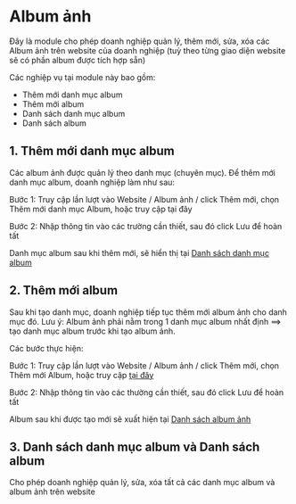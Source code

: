 # Album ảnh

Đây là module cho phép doanh nghiệp quản lý, thêm mới, sửa, xóa các Album ảnh trên website của doanh nghiệp (tuỳ theo từng giao diện website sẽ có phần album được tích hợp sẵn)

Các nghiệp vụ tại module này bao gồm:

- Thêm mới danh mục album
- Thêm mới album
- Danh sách danh mục album
- Danh sách album

## 1. Thêm mới danh mục album

Các album ảnh được quản lý theo danh mục (chuyên mục). Để thêm mới danh mục album, doanh nghiệp làm như sau:

Bước 1: Truy cập lần lượt vào Website / Album ảnh / click Thêm mới, chọn Thêm mới danh mục Album, hoặc truy cập tại đây

Bước 2: Nhập thông tin vào các trường cần thiết, sau đó click Lưu để hoàn tất

Danh mục album sau khi thêm mới, sẽ hiển thị tại [Danh sách danh mục album](https://new.nhanh.vn/website/album/category?tab=list)

## 2. Thêm mới album

Sau khi tạo danh mục, doanh nghiệp tiếp tục thêm mới album ảnh cho danh mục đó. Lưu ý: Album ảnh phải nằm trong 1 danh mục album nhất định ==> tạo danh mục album trước khi tạo album ảnh.

Các bước thực hiện:

Bước 1: Truy cập lần lượt vào Website / Album ảnh / click Thêm mới, chọn Thêm mới Album, hoặc truy cập [tại đây](https://new.nhanh.vn/website/album/index?tab=add)

Bước 2: Nhập thông tin vào các thường cần thiết, sau đó click Lưu để hoàn tất

Album sau khi được tạo mới sẽ xuất hiện tại [Danh sách album ảnh](https://new.nhanh.vn/website/album/index?tab=list)

## 3. Danh sách danh mục album và Danh sách album

Cho phép doanh nghiệp quản lý, sửa, xóa tất cả các danh mục album và album ảnh trên website
